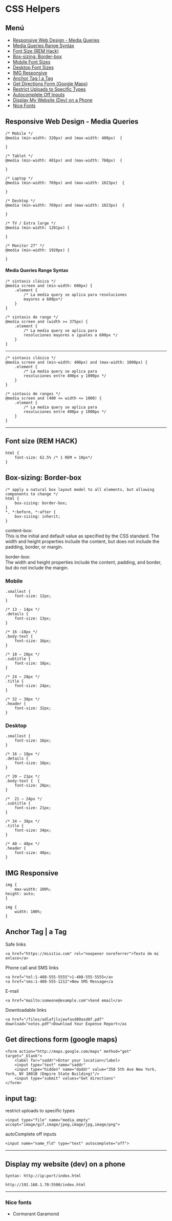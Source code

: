 # **CSS Helpers**

## Menú

- [Responsive Web Design - Media Queries](#responsive-web-design---media-queries)
- [Media Queries Range Syntax](#media-queries-range-syntax)
- [Font Size (REM Hack)](#font-size-rem-hack)
- [Box-sizing: Border-box](#box-sizing-border-box)
- [Mobile Font Sizes](#mobile)
- [Desktop Font Sizes](#desktop)
- [IMG Responsive](#img-responsive)
- [Anchor Tag | a Tag](#anchor-tag--a-tag)
- [Get Directions Form (Google Maps)](#get-directions-form-google-maps)
- [Restrict Uploads to Specific Types](#restrict-uploads-to-specific-types)
- [Autocomplete Off Inputs](#autocomplete-off-inputs)
- [Display My Website (Dev) on a Phone](#display-my-website-dev-on-a-phone)
- [Nice Fonts](#nice-fonts)

## Responsive Web Design - Media Queries

    /* Mobile */
    @media (min-width: 320px) and (max-width: 480px)  {

    }

    /* Tablet */
    @media (min-width: 481px) and (max-width: 768px)  {

    }

    /* Laptop */
    @media (min-width: 769px) and (max-width: 1023px)  {

    }

    /* Desktop */
    @media (min-width: 769px) and (max-width: 1023px)  {

    }

    /* TV / Extra large */
    @media (min-width: 1201px) {

    }

    /* Monitor 27" */
    @media (min-width: 1920px) {

    }

 #### Media Queries Range Syntax    

    /* sintaxis clásica */
    @media screen and (min-width: 600px) {
        .element {
            /* La media query se aplica para resoluciones 
            mayores a 600px*/
        }
    }

    /* sintaxis de rango */
    @media screen and (width >= 375px) {
        .element {
            /* La media query se aplica para 
            resoluciones mayores o iguales a 600px */
        }
    }

---
    /* sintaxis clásica */
    @media screen and (min-width: 400px) and (max-width: 1000px) {
        .element {
            /* La media query se aplica para 
            resoluciones entre 400px y 1000px */
        }
    }

    /* sintaxis de rangos */
    @media screen and (400 <= width <= 1000) {
        .element {
            /* La media query se aplica para 
            resoluciones entre 400px y 1000px */
        }
    }

---

## Font size (REM HACK)

    html {
        font-size: 62.5% /* 1 REM = 10px*/
    }

## Box-sizing: Border-box 

    /* apply a natural box layout model to all elements, but allowing components to change */
    html {
        box-sizing: border-box;
    }
    *, *:before, *:after {
        box-sizing: inherit;
    }


content-box:\
This is the initial and default value as specified by the CSS standard. The width and height properties include the content, but does not include the padding, border, or margin.

border-box:\
The width and height properties include the content, padding, and border, but do not include the margin.

### Mobile

    .smallest {
        font-size: 12px;
    }

    /* 13 - 14px */
    .details {
        font-size: 13px;
    }

    /* 16 –18px */
    .body-text {
        font-size: 16px;
    }

    /* 18 – 20px */
    .subtitle {
        font-size: 18px;
    }

    /* 24 – 28px */
    .title {
        font-size: 24px;
    }

    /* 32 – 38px */
    .header {
        font-size: 32px;
    }

### Desktop

    .smallest {
        font-size: 16px;
    }

    /* 16 – 18px */
    .details {
        font-size: 18px;
    }

    /* 20 – 21px */
    .body-text {  {
        font-size: 20px;
    }

    /*  21 – 24px */
    .subtitle {
        font-size: 21px;
    }

    /* 34 – 38px */
    .title {
        font-size: 34px;
    }

    /* 40 – 48px */
    .header {
        font-size: 40px;
    }



## IMG Responsive

    img {
        max-width: 100%;
    height: auto;
    }

    img {
        width: 100%;
    }


## Anchor Tag | a Tag 


Safe links

    <a href="https://misitio.com" rel="noopener noreferrer">Texto de mi enlace</a>


Phone call and SMS links

    <a href="tel:1-408-555-5555">1-408-555-5555</a>
    <a href="sms:1-408-555-1212">New SMS Message</a

E-mail

    <a href="mailto:someone@example.com">Send email</a>

Downloadable links

    <a href="/files/adlafjlxjewfasd89asd8f.pdf" download="notes.pdf">Download Your Expense Report</as



## Get directions form (google maps)

    <form action="http://maps.google.com/maps" method="get" target="_blank">
        <label for="saddr">Enter your location</label>
        <input type="text" name="saddr"
        <input type="hidden" name="daddr" value="350 5th Ave New York, York, NY 1001B (Empire State Building)"/>
        <input type="submit" values="Get directions"
    </form>



## input tag: 

restrict uploads to specific types

    <input type="file" name="media_empty" accept="image/gif,image/jpeg,image/jpg,image/png">

autoComplete off inputs

    <input name="name_fld" type="text" autocomplete="off">

---

## Display my website (dev) on a phone

    Syntax: http://ip:port/index.html

    http://192.168.1.70:5500/index.html

---

### Nice fonts

- Cormorant Garamond
